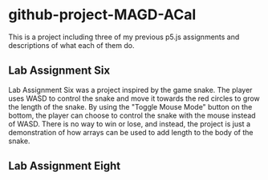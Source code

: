 # github-project-MAGD-ACal

This is a project including three of my previous p5.js assignments and descriptions of what each of them do.

## Lab Assignment Six

Lab Assignment Six was a project inspired by the game snake.
The player uses WASD to control the snake and move it towards the red circles to grow the length of the snake.
By using the "Toggle Mouse Mode" button on the bottom, the player can choose to control the snake with the mouse instead of WASD.
There is no way to win or lose, and instead, the project is just a demonstration of how arrays can be used to add length to the body of the snake.

## Lab Assignment Eight


